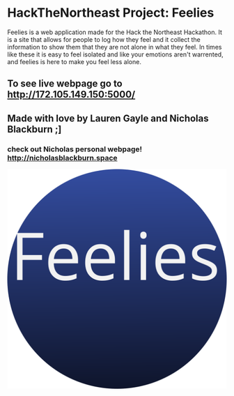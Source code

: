 # HackTheNortheast Project: Feelies
Feelies is a web application made for the Hack the Northeast Hackathon. It is a site that allows for people to log how they feel and it collect the information to show them that they are not alone in what they feel. In times like these it is easy to feel isolated and like your emotions aren't warrented, and feelies is here to make you feel less alone.
## To see live webpage go to http://172.105.149.150:5000/

## Made with love by Lauren Gayle and Nicholas Blackburn ;]
### check out Nicholas personal webpage! http://nicholasblackburn.space
![alt text](app/static/assets/img/brand/FeeliesLogo1.svg)

